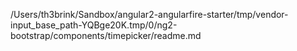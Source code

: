 /Users/th3brink/Sandbox/angular2-angularfire-starter/tmp/vendor-input_base_path-YQBge20K.tmp/0/ng2-bootstrap/components/timepicker/readme.md